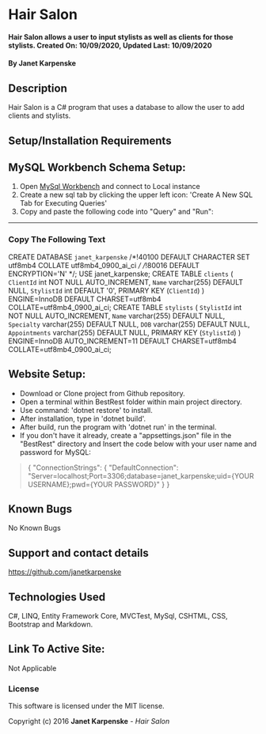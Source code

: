 # Hair Salon

#### Hair Salon allows a user to input stylists as well as clients for those stylists. Created On: 10/09/2020, Updated Last: 10/09/2020

#### By Janet Karpenske

## Description

Hair Salon is a C# program that uses a database to allow the user to add clients and stylists.

## Setup/Installation Requirements

## MySQL Workbench Schema Setup:
1. Open [MySql Workbench](https://www.mysql.com/products/workbench/) and connect to Local instance
2. Create a new sql tab by clicking the upper left icon: 'Create A New SQL Tab for Executing Queries'
3. Copy and paste the following code into "Query" and "Run":
---
### **Copy The Following Text**
CREATE DATABASE `janet_karpenske` /*!40100 DEFAULT CHARACTER SET utf8mb4 COLLATE utf8mb4_0900_ai_ci */ /*!80016 DEFAULT ENCRYPTION='N' */;
USE janet_karpenske;
CREATE TABLE `clients` (
  `ClientId` int NOT NULL AUTO_INCREMENT,
  `Name` varchar(255) DEFAULT NULL,
  `StylistId` int DEFAULT '0',
  PRIMARY KEY (`ClientId`)
) ENGINE=InnoDB DEFAULT CHARSET=utf8mb4 COLLATE=utf8mb4_0900_ai_ci;
CREATE TABLE `stylists` (
  `StylistId` int NOT NULL AUTO_INCREMENT,
  `Name` varchar(255) DEFAULT NULL,
  `Specialty` varchar(255) DEFAULT NULL,
  `DOB` varchar(255) DEFAULT NULL,
  `Appointments` varchar(255) DEFAULT NULL,
  PRIMARY KEY (`StylistId`)
) ENGINE=InnoDB AUTO_INCREMENT=11 DEFAULT CHARSET=utf8mb4 COLLATE=utf8mb4_0900_ai_ci;



## Website Setup:
* Download or Clone project from Github repository.
* Open a terminal within BestRest folder within main project directory.
* Use command: 'dotnet restore' to install.
* After installation, type in 'dotnet build'.
* After build, run the program with 'dotnet run' in the terminal.
* If you don't have it already, create a "appsettings.json" file in the "BestRest" directory and Insert the code below with your user name and password for MySQL: 

> {
>  "ConnectionStrings": {
>      "DefaultConnection": "Server=localhost;Port=3306;database=janet_karpenske;uid={YOUR USERNAME};pwd={YOUR PASSWORD}"
>  }
>}



## Known Bugs

No Known Bugs

## Support and contact details

https://github.com/janetkarpenske

## Technologies Used

C#, LINQ, Entity Framework Core, MVCTest, MySql, CSHTML, CSS, Bootstrap and Markdown.

## Link To Active Site:
Not Applicable

### License

This software is licensed under the MIT license.

Copyright (c) 2016 **Janet Karpenske** - _Hair Salon_